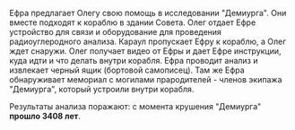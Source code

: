 Ефра предлагает Олегу свою помощь в исследовании "Демиурга". Они вместе подходят к кораблю в здании Совета. Олег отдает Ефре устройство для связи и оборудование для проведения радиоуглеродного анализа. Караул пропускает Ефру к кораблю, а Олег ждет снаружи. Олег получает видео от Ефры и дает Ефре инструкции, куда идти и что делать внутри корабля. Ефра проводит анализ и извлекает черный ящик (бортовой самописец). Там же Ефра обнаруживает мемориал с могилами прародителей - членов экипажа "Демиурга", который устроили внутри корабля.

Результаты анализа поражают: с момента крушения "Демиурга" **прошло 3408 лет**.

